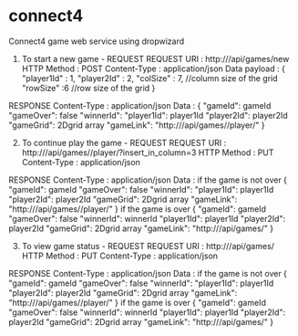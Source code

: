 # connect4
Connect4 game web service using dropwizard

1. To start a new game - 
REQUEST
 REQUEST URI : http://<host>/api/games/new
 HTTP Method  : POST
 Content-Type : application/json
 Data payload : {
   "player1Id" : 1, 
	"player2Id" : 2, 
	"colSize" : 7,  //column size of the grid
	"rowSize" :6   //row size of the grid
 }

RESPONSE
  Content-Type : application/json
  Data : 
  {
  "gameId": gameId
  "gameOver": false
  "winnerId": 
  "player1Id": player1Id
  "player2Id": player2Id
  "gameGrid": 2Dgrid array
  "gameLink": "http://<host>/api/games/<gameId>/player/<playerId>"
  }

2. To continue play the game - 
REQUEST
  REQUEST URI : http://<host>/api/games/<gameId>/player/<playerId>?insert_in_column=3
  HTTP Method  : PUT
  Content-Type : application/json
   
  RESPONSE
    Content-Type : application/json
    Data : 
    if the game is not over
    {
    "gameId": gameId
    "gameOver": false
    "winnerId": 
    "player1Id": player1Id
    "player2Id": player2Id
    "gameGrid": 2Dgrid array
    "gameLink": "http://<host>/api/games/<gameId>/player/<nextplayerId>"
    }
    if the game is over
    {
    "gameId": gameId
    "gameOver": false
    "winnerId": winnerId
    "player1Id": player1Id
    "player2Id": player2Id
    "gameGrid": 2Dgrid array
    "gameLink":  "http://<host>/api/games/<gameId>"
    }
    
 
3. To view game status - 
REQUEST
  REQUEST URI : http://<host>/api/games/<gameId>
  HTTP Method  : PUT
  Content-Type : application/json
   
  RESPONSE
    Content-Type : application/json
    Data : 
    if the game is not over
    {
    "gameId": gameId
    "gameOver": false
    "winnerId": 
    "player1Id": player1Id
    "player2Id": player2Id
    "gameGrid": 2Dgrid array
    "gameLink": "http://<host>/api/games/<gameId>/player/<nextplayerId>"
    }
    if the game is over
    {
    "gameId": gameId
    "gameOver": false
    "winnerId": winnerId
    "player1Id": player1Id
    "player2Id": player2Id
    "gameGrid": 2Dgrid array
    "gameLink":  "http://<host>/api/games/<gameId>"
    }


